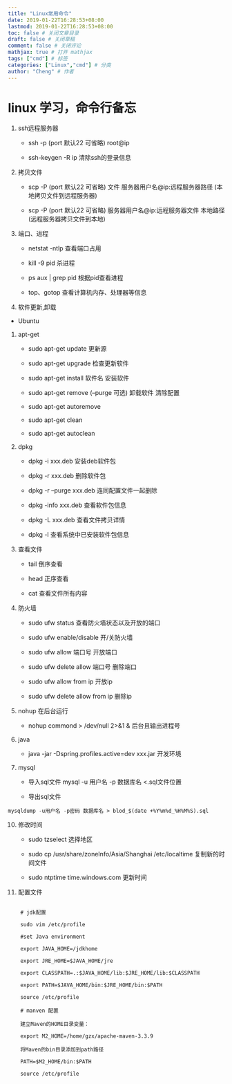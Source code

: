```yaml
---
title: "Linux常用命令"
date: 2019-01-22T16:28:53+08:00
lastmod: 2019-01-22T16:28:53+08:00
toc: false # 关闭文章目录
draft: false # 关闭草稿
comment: false # 关闭评论
mathjax: true # 打开 mathjax
tags: ["cmd"] # 标签
categories: ["Linux","cmd"] # 分类
author: "Cheng" # 作者
---
```


# linux 学习，命令行备忘
1. ssh远程服务器

    - ssh -p (port 默认22 可省略) root@ip

    - ssh-keygen -R ip 清除ssh的登录信息

2. 拷贝文件

    - scp -P (port 默认22 可省略) 文件 服务器用户名@ip:远程服务器路径 (本地拷贝文件到远程服务器)

    - scp -P (port 默认22 可省略) 服务器用户名@ip:远程服务器文件 本地路径 (远程服务器拷贝文件到本地)

3. 端口、进程

    - netstat -ntlp 查看端口占用

    - kill -9 pid 杀进程

    - ps aux | grep pid 根据pid查看进程

    - top、gotop 查看计算机内存、处理器等信息


4. 软件更新,卸载

- Ubuntu
1. apt-get

    - sudo apt-get update 更新源

    - sudo apt-get upgrade 检查更新软件
    - sudo apt-get install 软件名 安装软件
    - sudo apt-get remove (–purge 可选) 卸载软件 清除配置
    - sudo apt-get autoremove
    - sudo apt-get clean
    - sudo apt-get autoclean
2. dpkg

    - dpkg -i xxx.deb 安装deb软件包

    - dpkg -r xxx.deb 删除软件包
    - dpkg -r –purge xxx.deb 连同配置文件一起删除
    - dpkg -info xxx.deb 查看软件包信息
    - dpkg -L xxx.deb 查看文件拷贝详情
    - dpkg -l 查看系统中已安装软件包信息

5. 查看文件

    - tail 倒序查看

    - head 正序查看

    - cat 查看文件所有内容

6. 防火墙

    - sudo ufw status 查看防火墙状态以及开放的端口

    - sudo ufw enable/disable 开/关防火墙

    - sudo ufw allow 端口号 开放端口

    - sudo ufw delete allow 端口号 删除端口

    - sudo ufw allow from ip 开放ip

    - sudo ufw delete allow from ip 删除ip

7. nohup 在后台运行

    - nohup commond > /dev/null 2>&1 & 后台且输出进程号

8.  java

    - java -jar -Dspring.profiles.active=dev xxx.jar 开发环境

9. mysql

    - 导入sql文件 mysql -u 用户名 -p 数据库名 <.sql文件位置

    - 导出sql文件
```
mysqldump -u用户名 -p密码 数据库名 > blod_$(date +%Y%m%d_%H%M%S).sql
```
10. 修改时间

    - sudo tzselect 选择地区

    - sudo cp /usr/share/zoneInfo/Asia/Shanghai /etc/localtime 复制新的时间文件

    - sudo ntptime time.windows.com 更新时间

11.   配置文件

```

    # jdk配置

    sudo vim /etc/profile

    #set Java environment

    export JAVA_HOME=/jdkhome

    export JRE_HOME=$JAVA_HOME/jre

    export CLASSPATH=.:$JAVA_HOME/lib:$JRE_HOME/lib:$CLASSPATH

    export PATH=$JAVA_HOME/bin:$JRE_HOME/bin:$PATH

    source /etc/profile

    # manven 配置

    建立Maven的HOME目录变量：

    export M2_HOME=/home/gzx/apache-maven-3.3.9

    将Maven的bin目录添加到path路径

    PATH=$M2_HOME/bin:$PATH

    source /etc/profile
```
